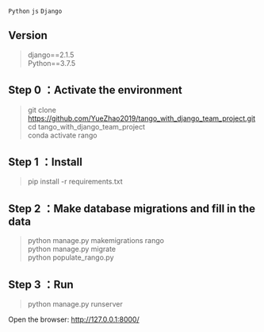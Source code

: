 
`Python` `js` `Django` 

## **Version** 
>  django==2.1.5  
>  Python==3.7.5  
>  
## **Step 0** ：Activate the environment
>  git clone https://github.com/YueZhao2019/tango_with_django_team_project.git  
>  cd tango_with_django_team_project  
>  conda activate rango  

## **Step 1** ：Install
>  pip install -r requirements.txt  


## **Step 2** ：Make database migrations and fill in the data
>  python manage.py makemigrations rango  
>  python manage.py migrate  
>  python populate_rango.py  

## **Step 3** ：Run
>  python manage.py runserver  


Open the browser: http://127.0.0.1:8000/
